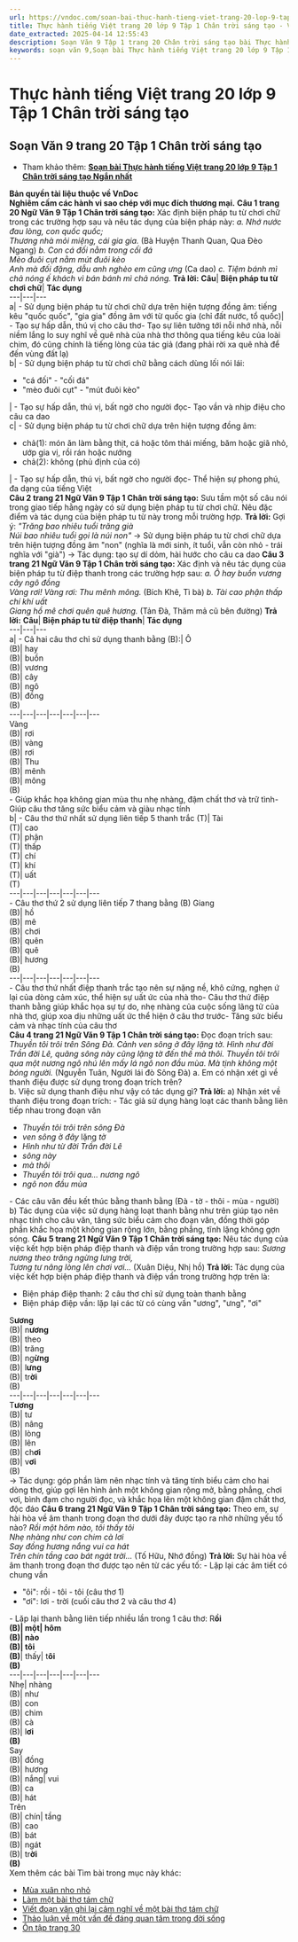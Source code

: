 ```yaml
---
url: https://vndoc.com/soan-bai-thuc-hanh-tieng-viet-trang-20-lop-9-tap-1-chan-troi-sang-tao-321841
title: Thực hành tiếng Việt trang 20 lớp 9 Tập 1 Chân trời sáng tạo - VnDoc.com
date_extracted: 2025-04-14 12:55:43
description: Soạn Văn 9 Tập 1 trang 20 Chân trời sáng tạo bài Thực hành tiếng Việt gồm phần trả lời chi tiết, đầy đủ, bám sát các câu hỏi, yêu cầu trong SGK (chỉ có trên VnDoc). Mời các bạn tham khảo.
keywords: soạn văn 9,Soạn bài Thực hành tiếng Việt trang 20 lớp 9 Tập 1 Chân trời sáng tạo,soạn văn 9 Tập 1 trang 20 Chân trời sáng tạo,Soạn bài Thực hành tiếng Việt lớp 9 trang 20 Tập 1 Chân trời sáng tạo,Thực hành tiếng Việt trang 20 lớp 9 Tập 1 Chân trời sáng tạo,Thực hành tiếng Việt lớp 9 trang 20 Tập 1 Chân trời sáng tạo,văn 9,ngữ văn 9,soạn văn 9 Chân trời sáng tạo,soạn văn 9 tập 1,giải văn 9,soạn ngữ văn 9,giải ngữ văn 9,giải sgk ngữ văn 9
---
```


# Thực hành tiếng Việt trang 20 lớp 9 Tập 1 Chân trời sáng tạo
## **Soạn Văn 9 trang 20 Tập 1 Chân trời sáng tạo**
  * Tham khảo thêm: [**Soạn bài Thực hành tiếng Việt trang 20 lớp 9 Tập 1 Chân trời sáng tạo Ngắn nhất**](<https://vndoc.com/soan-van-9-trang-20-tap-1-chan-troi-sang-tao-ngan-nhat-325548>)

**Bản quyền tài liệu thuộc về VnDoc**  
**Nghiêm cấm các hành vi sao chép với mục đích thương mại.**
**Câu 1 trang 20 Ngữ Văn 9 Tập 1 Chân trời sáng tạo:** Xác định biện pháp tu từ chơi chữ trong các trường hợp sau và nêu tác dụng của biện pháp này:
_a. Nhớ nước đau lòng, con quốc quốc;_  
_Thương nhà mỏi miệng, cái gia gia._
\(Bà Huyện Thanh Quan, Qua Đèo Ngang\)
_b. Con cá đối nằm trong cối đá_  
 _Mèo đuôi cụt nằm mút đuôi kèo_  
 _Anh mà đối đặng, dẫu anh nghèo em cũng ưng_
\(Ca dao\)
_c. Tiệm bánh mì chả nóng ế khách vì bán bánh mì chả nóng._
**Trả lời:**
**Câu**| **Biện pháp tu từ chơi chữ**| **Tác dụng**  
---|---|---  
a| \- Sử dụng biện pháp tu từ chơi chữ dựa trên hiện tượng đồng âm: tiếng kêu "quốc quốc", "gia gia" đồng âm với từ quốc gia \(chỉ đất nước, tổ quốc\)| \- Tạo sự hấp dẫn, thú vị cho câu thơ\- Tạo sự liên tưởng tới nỗi nhớ nhà, nỗi niềm lắng lo suy nghĩ về quê nhà của nhà thơ thông qua tiếng kêu của loài chim, đó cũng chính là tiếng lòng của tác giả \(đang phải rời xa quê nhà để đến vùng đất lạ\)  
b| \- Sử dụng biện pháp tu từ chơi chữ bằng cách dùng lối nói lái:
  * "cá đối" - "cối đá"
  * "mèo đuôi cụt" - "mút đuôi kèo"

| \- Tạo sự hấp dẫn, thú vị, bất ngờ cho người đọc\- Tạo vần và nhịp điệu cho câu ca dao  
c| \- Sử dụng biện pháp tu từ chơi chữ dựa trên hiện tượng đồng âm:
  * chả\(1\): món ăn làm bằng thịt, cá hoặc tôm thái miếng, băm hoặc giã nhỏ, ướp gia vị, rồi rán hoặc nướng
  * chả\(2\): không \(phủ định của có\)

| \- Tạo sự hấp dẫn, thú vị, bất ngờ cho người đọc\- Thể hiện sự phong phú, đa dạng của tiếng Việt  
**Câu 2 trang 21 Ngữ Văn 9 Tập 1 Chân trời sáng tạo:** Sưu tầm một số câu nói trong giao tiếp hằng ngày có sử dụng biện pháp tu từ chơi chữ. Nêu đặc điểm và tác dụng của biện pháp tu từ này trong mỗi trường hợp.
**Trả lời:**
Gợi ý:
_"Trăng bao nhiêu tuổi trăng già_  
 _Núi bao nhiêu tuổi gọi là núi non"_
→ Sử dụng biện pháp tu từ chơi chữ dựa trên hiện tượng đồng âm "non" \(nghĩa là mới sinh, ít tuổi, vẫn còn nhỏ - trái nghĩa với "già"\)
→ Tác dụng: tạo sự dí dỏm, hài hước cho câu ca dao
**Câu 3 trang 21 Ngữ Văn 9 Tập 1 Chân trời sáng tạo:** Xác định và nêu tác dụng của biện pháp tu từ điệp thanh trong các trường hợp sau:
_a. Ô hay buồn vương cây ngô đồng_  
 _Vàng rơi\! Vàng rơi: Thu mênh mông._
\(Bích Khê, Tì bà\)
_b. Tài cao phận thấp chí khí uất_  
 _Giang hồ mê chơi quên quê hương._
\(Tản Đà, Thăm mả cũ bên đường\)
**Trả lời:**
**Câu**| **Biện pháp tu từ điệp thanh**| **Tác dụng**  
---|---|---  
a| \- Cả hai câu thơ chỉ sử dụng thanh bằng \(B\):| Ô  
\(B\)| hay  
\(B\)| buồn  
\(B\)| vương  
\(B\)| cây  
\(B\)| ngô  
\(B\)| đồng  
\(B\)  
---|---|---|---|---|---|---  
Vàng  
\(B\)| rơi  
\(B\)| vàng  
\(B\)| rơi  
\(B\)| Thu  
\(B\)| mênh  
\(B\)| mông  
\(B\)  
\- Giúp khắc họa không gian mùa thu nhẹ nhàng, đậm chất thơ và trữ tình\- Giúp câu thơ tăng sức biểu cảm và giàu nhạc tính  
b| \- Câu thơ thứ nhất sử dụng liên tiếp 5 thanh trắc \(T\)| Tài  
\(T\)| cao  
\(T\)| phận  
\(T\)| thấp  
\(T\)| chí  
\(T\)| khí  
\(T\)| uất  
\(T\)  
---|---|---|---|---|---|---  
\- Câu thơ thứ 2 sử dụng liên tiếp 7 thang bằng \(B\)
Giang  
\(B\)| hồ  
\(B\)| mê  
\(B\)| chơi  
\(B\)| quên  
\(B\)| quê  
\(B\)| hương  
\(B\)  
---|---|---|---|---|---|---  
\- Câu thơ thứ nhất điệp thanh trắc tạo nên sự nặng nề, khô cứng, nghẹn ứ lại của dòng cảm xúc, thể hiện sự uất ức của nhà tho\- Câu thơ thứ điệp thanh bằng giúp khắc họa sự tự do, nhẹ nhàng của cuộc sống lãng tử của nhà thơ, giúp xoa dịu những uất ức thể hiện ở câu thơ trước\- Tăng sức biểu cảm và nhạc tính của câu thơ  
**Câu 4 trang 21 Ngữ Văn 9 Tập 1 Chân trời sáng tạo:** Đọc đoạn trích sau:
_Thuyền tôi trôi trên Sông Đà. Cảnh ven sông ở đây lặng tờ. Hình như đời Trần đời Lê, quãng sông này cũng lặng tờ đến thế mà thôi. Thuyền tôi trôi qua một nương ngô nhú lên mấy lá ngô non đầu mùa. Mà tịnh không một bóng người._
\(Nguyễn Tuân, Người lái đò Sông Đà\)
a. Em có nhận xét gì về thanh điệu được sử dụng trong đoạn trích trên?  
b. Việc sử dụng thanh điệu như vậy có tác dụng gì?
**Trả lời:**
a\) Nhận xét về thanh điệu trong đoạn trích:
\- Tác giả sử dụng hàng loạt các thanh bằng liên tiếp nhau trong đoạn văn
  *  _Thuyền tôi trôi trên sông Đà_
  *  _ven sông_ ở _đây_ lặng _tờ_
  *  _Hình như từ đời Trần đời Lê_
  *  _sông này_
  *  _mà thôi_
  *  _Thuyền tôi trôi qua... nương ngô_
  *  _ngô non đầu mùa_

\- Các câu văn đều kết thúc bằng thanh bằng \(Đà - tờ - thôi - mùa - người\)
b\) Tác dụng của việc sử dụng hàng loạt thanh bằng như trên giúp tạo nên nhạc tính cho câu văn, tăng sức biểu cảm cho đoạn văn, đồng thời góp phần khắc họa một không gian rộng lớn, bằng phẳng, tĩnh lặng không gợn sóng.
**Câu 5 trang 21 Ngữ Văn 9 Tập 1 Chân trời sáng tạo:** Nêu tác dụng của việc kết hợp biện pháp điệp thanh và điệp vần trong trường hợp sau:
_Sương nương theo trăng ngừng lưng trời,_  
_Tương tư nâng lòng lên chơi vơi…_
\(Xuân Diệu, Nhị hồ\)
**Trả lời:**
Tác dụng của việc kết hợp biện pháp điệp thanh và điệp vần trong trường hợp trên là:
  * Biện pháp điệp thanh: 2 câu thơ chỉ sử dụng toàn thanh bằng
  * Biện pháp điệp vần: lặp lại các từ có cùng vần "ương", "ưng", "ơi"

S**ương**  
\(B\)| n**ương**  
\(B\)| theo  
\(B\)| trăng  
\(B\)| ng**ừng**  
\(B\)| l**ưng**  
\(B\)| tr**ời**  
\(B\)  
---|---|---|---|---|---|---  
T**ương**   
\(B\)| tư  
\(B\)| nâng  
\(B\)| lòng  
\(B\)| lên  
\(B\)| ch**ơi**  
\(B\)| v**ơi**  
\(B\)  
→ Tác dụng: góp phần làm nên nhạc tính và tăng tính biểu cảm cho hai dòng thơ, giúp gợi lên hình ảnh một không gian rộng mở, bằng phẳng, chơi vơi, bình đạm cho người đọc, và khắc họa lên một không gian đậm chất thơ, độc đáo
**Câu 6 trang 21 Ngữ Văn 9 Tập 1 Chân trời sáng tạo:** Theo em, sự hài hòa về âm thanh trong đoạn thơ dưới đây được tạo ra nhờ những yếu tố nào?
_Rồi một hôm nào, tôi thấy tôi_  
 _Nhẹ nhàng như con chim cà lơi_  
 _Say đồng hương nắng vui ca hát_  
 _Trên chín tầng cao bát ngát trời…_
\(Tố Hữu, Nhớ đồng\)
**Trả lời:**
Sự hài hòa về âm thanh trong đoạn thơ được tạo nên từ các yếu tố:
\- Lặp lại các âm tiết có chung vần
  * "ôi": rồi - tôi - tôi \(câu thơ 1\)
  * "ơi": lơi - trời \(cuối câu thơ 2 và câu thơ 4\)

\- Lặp lại thanh bằng liên tiếp nhiều lần trong 1 câu thơ:
R**ồi  
**\(B\)| một| hôm  
\(B\)| nào  
\(B\)| t**ôi  
\(B\)**| thấy| t**ôi  
\(B\)**  
---|---|---|---|---|---|---  
Nhẹ| nhàng  
\(B\)| như  
\(B\)| con  
\(B\)| chim  
\(B\)| cà  
\(B\)| l**ơi  
\(B\)**  
Say  
\(B\)| đồng  
\(B\)| hương  
\(B\)| nắng| vui  
\(B\)| ca  
\(B\)| hát  
Trên  
\(B\)| chín| tầng  
\(B\)| cao  
\(B\)| bát  
\(B\)| ngát  
\(B\)| tr**ời  
\(B\)**  
Xem thêm các bài Tìm bài trong mục này khác:
  * [Mùa xuân nho nhỏ](</soan-bai-mua-xuan-nho-nho-lop-9-chan-troi-sang-tao-321843>)
  * [Làm một bài thơ tám chữ](</soan-bai-lam-mot-bai-tho-tam-chu-lop-9-chan-troi-sang-tao-321851>)
  * [Viết đoạn văn ghi lại cảm nghĩ về một bài thơ tám chữ](</soan-bai-viet-doan-van-ghi-lai-cam-nghi-ve-mot-bai-tho-tam-chu-lop-9-chan-troi-sang-tao-321855>)
  * [Thảo luận về một vấn đề đáng quan tâm trong đời sống](</soan-bai-thao-luan-ve-mot-van-de-dang-quan-tam-trong-doi-song-lop-9-chan-troi-sang-tao-321857>)
  * [Ôn tập trang 30](</soan-bai-on-tap-trang-30-lop-9-tap-1-chan-troi-sang-tao-321865>)

